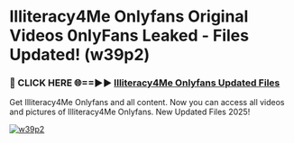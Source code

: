 # Illiteracy4Me Onlyfans Original Videos 0nlyFans Leaked - Files Updated! (w39p2)

<h3>🔴 CLICK HERE 🌐==►► <a href="https://tinyurl.com/ms9xzufz" rel="nofollow">Illiteracy4Me Onlyfans Updated Files</a></h3>

Get Illiteracy4Me Onlyfans and all content. Now you can access all videos and pictures of Illiteracy4Me Onlyfans. New Updated Files 2025!

[![w39p2](https://i.imgur.com/PQ7UWWw.gif)](https://tinyurl.com/ms9xzufz)
